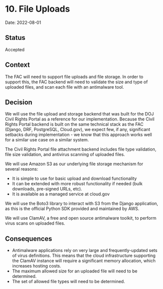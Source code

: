 # 10. File Uploads

Date: 2022-08-01

## Status

Accepted

## Context

The FAC will need to support file uploads and file storage. In order to support this, the FAC backend will need to validate the size and type of uploaded files, and scan each file with an antimalware tool.

## Decision

We will use the file upload and storage backend that was built for the DOJ Civil Rights Portal as a reference for our implementation. Because the Civil Rights Portal backend is built on the same technical stack as the FAC (Django, DRF, PostgreSQL, Cloud.gov), we expect few, if any, significant setbacks during implementation - we know that this approach works well for a similar use case on a similar system.

The Civil Rights Portal file attachment backend includes file type validation, file size validation, and antivirus scanning of uploaded files.

We will use Amazon S3 as our underlying file storage mechanism for several reasons:
 - It is simple to use for basic upload and download functionality
 - It can be extended with more robust functionality if needed (bulk downloads, pre-signed URLs, etc).
 - It is available as a managed service at cloud.gov

We will use the Boto3 library to interact with S3 from the Django application, as this is the official Python SDK provided and maintained by AWS.

We will use ClamAV, a free and open source antimalware toolkit, to perform virus scans on uploaded files.


## Consequences

 - Antimalware applications rely on very large and frequently-updated sets of virus definitions. This means that the cloud infrastructure supporting the ClamAV instance will require a significant memory allocation, which increases hosting costs.
 - The maximum allowed size for an uploaded file will need to be determined.
 - The set of allowed file types will need to be determined.
